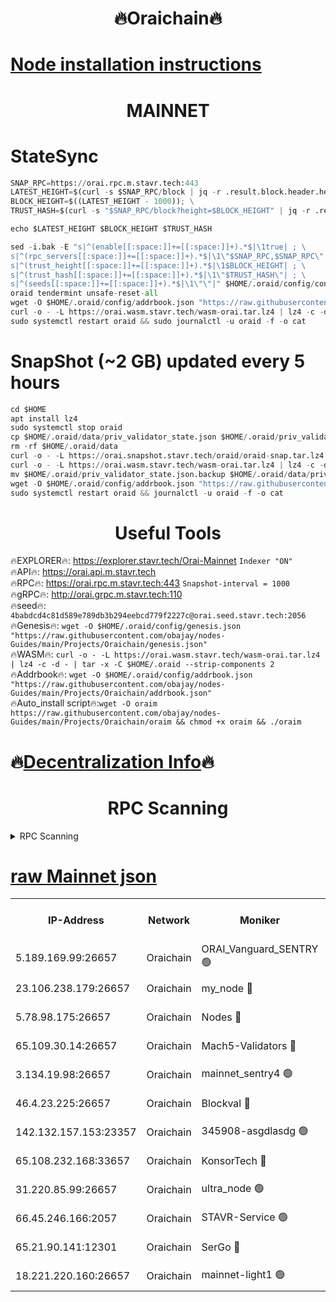 <h1 align="center"> 🔥Oraichain🔥</h1>

[Node installation instructions](https://github.com/obajay/nodes-Guides/tree/main/Projects/Oraichain)
=
<h1 align="center"> MAINNET</h1>

# StateSync
```python
SNAP_RPC=https://orai.rpc.m.stavr.tech:443
LATEST_HEIGHT=$(curl -s $SNAP_RPC/block | jq -r .result.block.header.height); \
BLOCK_HEIGHT=$((LATEST_HEIGHT - 1000)); \
TRUST_HASH=$(curl -s "$SNAP_RPC/block?height=$BLOCK_HEIGHT" | jq -r .result.block_id.hash)

echo $LATEST_HEIGHT $BLOCK_HEIGHT $TRUST_HASH

sed -i.bak -E "s|^(enable[[:space:]]+=[[:space:]]+).*$|\1true| ; \
s|^(rpc_servers[[:space:]]+=[[:space:]]+).*$|\1\"$SNAP_RPC,$SNAP_RPC\"| ; \
s|^(trust_height[[:space:]]+=[[:space:]]+).*$|\1$BLOCK_HEIGHT| ; \
s|^(trust_hash[[:space:]]+=[[:space:]]+).*$|\1\"$TRUST_HASH\"| ; \
s|^(seeds[[:space:]]+=[[:space:]]+).*$|\1\"\"|" $HOME/.oraid/config/config.toml
oraid tendermint unsafe-reset-all
wget -O $HOME/.oraid/config/addrbook.json "https://raw.githubusercontent.com/obajay/nodes-Guides/main/Projects/Oraichain/addrbook.json"
curl -o - -L https://orai.wasm.stavr.tech/wasm-orai.tar.lz4 | lz4 -c -d - | tar -x -C $HOME/.oraid --strip-components 2
sudo systemctl restart oraid && sudo journalctl -u oraid -f -o cat
```
# SnapShot (~2 GB) updated every 5 hours
```python
cd $HOME
apt install lz4
sudo systemctl stop oraid
cp $HOME/.oraid/data/priv_validator_state.json $HOME/.oraid/priv_validator_state.json.backup
rm -rf $HOME/.oraid/data
curl -o - -L https://orai.snapshot.stavr.tech/oraid/oraid-snap.tar.lz4 | lz4 -c -d - | tar -x -C $HOME/.oraid --strip-components 2
curl -o - -L https://orai.wasm.stavr.tech/wasm-orai.tar.lz4 | lz4 -c -d - | tar -x -C $HOME/.oraid --strip-components 2
mv $HOME/.oraid/priv_validator_state.json.backup $HOME/.oraid/data/priv_validator_state.json
wget -O $HOME/.oraid/config/addrbook.json "https://raw.githubusercontent.com/obajay/nodes-Guides/main/Projects/Oraichain/addrbook.json"
sudo systemctl restart oraid && journalctl -u oraid -f -o cat
```

 <h1 align="center"> Useful Tools</h1>

🔥EXPLORER🔥:     https://explorer.stavr.tech/Orai-Mainnet        `Indexer "ON"` \
🔥API🔥:          https://orai.api.m.stavr.tech \
🔥RPC🔥:          https://orai.rpc.m.stavr.tech:443              `Snapshot-interval = 1000` \
🔥gRPC🔥:         http://orai.grpc.m.stavr.tech:110 \
🔥seed🔥:      `4babdcd4c81d589e789db3b294eebcd779f2227c@orai.seed.stavr.tech:2056` \
🔥Genesis🔥:   `wget -O $HOME/.oraid/config/genesis.json "https://raw.githubusercontent.com/obajay/nodes-Guides/main/Projects/Oraichain/genesis.json"` \
🔥WASM🔥:      `curl -o - -L https://orai.wasm.stavr.tech/wasm-orai.tar.lz4 | lz4 -c -d - | tar -x -C $HOME/.oraid --strip-components 2` \
🔥Addrbook🔥:  `wget -O $HOME/.oraid/config/addrbook.json "https://raw.githubusercontent.com/obajay/nodes-Guides/main/Projects/Oraichain/addrbook.json"` \
🔥Auto_install script🔥:`wget -O oraim https://raw.githubusercontent.com/obajay/nodes-Guides/main/Projects/Oraichain/oraim && chmod +x oraim && ./oraim`

🔥[Decentralization Info](https://github.com/obajay/StateSync-snapshots/tree/main/Projects/Oraichain/Decentralization)🔥
=
<h1 align="center"> RPC Scanning</h1>

<details>
<summary>RPC Scanning</summary>

<h2 align="center"> We scan nodes in real time every 4 hours. And we provide the final result of RPC endpoints.
We cannot influence the operation of these nodes in any way. </h2>


```python
If Voting Power is higher than 0 --> then the Node is a validator of the network and may be subject to attack and be a potential threat to the chain.
```
```python
We marked such validators with a red symbol
```

</details>

[raw Mainnet json](https://rpc-check.oraim.stavr.tech/oraim/rpc-oraim-result.json)
=


<table><tr><th>IP-Address</th><th>Network</th><th>Moniker</th><th>Latest Block Height</th><th>Earliest Block Height</th><th>Catching Up</th><th>Tx Index</th><th>Voting Power</th><th>Scan Time</th></tr><tr><td>5.189.169.99:26657</td><td>Oraichain</td><td>ORAI_Vanguard_SENTRY 🟢</td><td>15680330</td><td>0</td><td>False</td><td>on</td><td>0</td><td>2024-02-08T18:34:29.101771008UTC</td></tr><tr><td>23.106.238.179:26657</td><td>Oraichain</td><td>my_node 🔴</td><td>15680333</td><td>0</td><td>False</td><td>on</td><td>223541</td><td>2024-02-08T18:34:43.764965670UTC</td></tr><tr><td>5.78.98.175:26657</td><td>Oraichain</td><td>Nodes 🔴</td><td>15680334</td><td>0</td><td>False</td><td>off</td><td>164836</td><td>2024-02-08T18:34:51.788785109UTC</td></tr><tr><td>65.109.30.14:26657</td><td>Oraichain</td><td>Mach5-Validators 🔴</td><td>15680338</td><td>0</td><td>False</td><td>off</td><td>212</td><td>2024-02-08T18:35:12.492576375UTC</td></tr><tr><td>3.134.19.98:26657</td><td>Oraichain</td><td>mainnet_sentry4 🟢</td><td>15680334</td><td>1</td><td>False</td><td>on</td><td>0</td><td>2024-02-08T18:34:48.849259791UTC</td></tr><tr><td>46.4.23.225:26657</td><td>Oraichain</td><td>Blockval 🔴</td><td>15680339</td><td>10774049</td><td>False</td><td>off</td><td>279212</td><td>2024-02-08T18:35:17.135096536UTC</td></tr><tr><td>142.132.157.153:23357</td><td>Oraichain</td><td>345908-asgdlasdg 🟢</td><td>15680334</td><td>11956426</td><td>False</td><td>on</td><td>0</td><td>2024-02-08T18:34:48.190477496UTC</td></tr><tr><td>65.108.232.168:33657</td><td>Oraichain</td><td>KonsorTech 🔴</td><td>15680330</td><td>14344801</td><td>False</td><td>off</td><td>50315</td><td>2024-02-08T18:34:24.526978851UTC</td></tr><tr><td>31.220.85.99:26657</td><td>Oraichain</td><td>ultra_node 🟢</td><td>15680338</td><td>15360001</td><td>False</td><td>off</td><td>0</td><td>2024-02-08T18:35:14.823494876UTC</td></tr><tr><td>66.45.246.166:2057</td><td>Oraichain</td><td>STAVR-Service 🟢</td><td>15680338</td><td>15529201</td><td>False</td><td>on</td><td>0</td><td>2024-02-08T18:35:09.858641648UTC</td></tr><tr><td>65.21.90.141:12301</td><td>Oraichain</td><td>SerGo 🔴</td><td>15680337</td><td>15580337</td><td>False</td><td>off</td><td>1</td><td>2024-02-08T18:35:05.089692537UTC</td></tr><tr><td>18.221.220.160:26657</td><td>Oraichain</td><td>mainnet-light1 🟢</td><td>15680335</td><td>15643601</td><td>False</td><td>on</td><td>0</td><td>2024-02-08T18:34:56.549438040UTC</td></tr></table>
